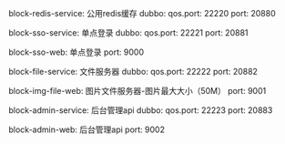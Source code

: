 block-redis-service:
    公用redis缓存
    dubbo:
        qos.port: 22220
        port: 20880
    
    
block-sso-service:
    单点登录
    dubbo:
        qos.port: 22221
        port: 20881
    
    
block-sso-web:
    单点登录
    port: 9000
    
    
block-file-service:
    文件服务器
    dubbo:
        qos.port: 22222
        port: 20882
    
block-img-file-web:
    图片文件服务器-图片最大大小（50M）
    port: 9001


block-admin-service:
    后台管理api
    dubbo:
        qos.port: 22223
        port: 20883
            
            
block-admin-web:
    后台管理api
    port: 9002